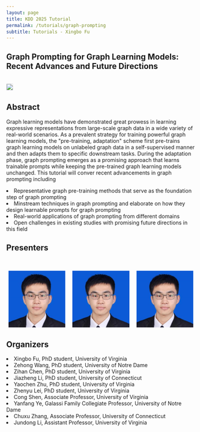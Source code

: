 ```yaml
---
layout: page
title: KDD 2025 Tutorial
permalink: /tutorials/graph-prompting
subtitle: Tutorials - Xingbo Fu
---
```



## Graph Prompting for Graph Learning Models: Recent Advances and Future Directions
<br>
<img src="https://kdd2025.kdd.org/wp-content/uploads/2024/12/logo_to_KDD-2.png" style="padding: 0.00025rem; border: 0.001px solid #dee2e6; border-radius: 0.0025em; background-size: 0.002px; background-color: #fff"/>

<br>


## Abstract

Graph learning models have demonstrated great prowess in learning expressive representations from large-scale graph data in a wide variety of real-world scenarios.
As a prevalent strategy for training powerful graph learning models, the "pre-training, adaptation" scheme first pre-trains graph learning models on unlabeled graph data in a self-supervised manner and then adapts them to specific downstream tasks.
During the adaptation phase, graph prompting emerges as a promising approach that learns trainable prompts while keeping the pre-trained graph learning models unchanged.
This tutorial will conver recent advancements in graph prompting including
<li>Representative graph pre-training methods that serve as the foundation step of graph prompting</li>
<li>Minstream techniques in graph prompting and elaborate on how they design learnable prompts for graph prompting</li>
<li>Real-world applications of graph prompting from different domains</li>
<li>Open challenges in existing studies with promising future directions in this field</li>

## Presenters

<br>

<p align="center">
  <img src="../images/profile.jpg" alt="Image 1" style="width:30%; margin-right:3%;">
  <img src="../images/profile.jpg" alt="Image 2" style="width:30%; margin-right:3%;">
  <img src="../images/profile.jpg" alt="Image 2" style="width:30%;">
</p>

## Organizers

<li>Xingbo Fu, PhD student, University of Virginia</li>
<li>Zehong Wang, PhD student, University of Notre Dame</li>
<li>Zihan Chen, PhD student, University of Virginia</li>
<li>Jiazheng Li, PhD student, University of Connecticut</li>
<li>Yaochen Zhu, PhD student, University of Virginia</li>
<li>Zhenyu Lei, PhD student, University of Virginia</li>
<li>Cong Shen, Associate Professor, University of Virginia</li>
<li>Yanfang Ye, Galassi Family Collegiate Professor, University of Notre Dame</li>
<li>Chuxu Zhang, Associate Professor, University of Connecticut</li>
<li>Jundong Li, Assistant Professor, University of Virginia</li>
